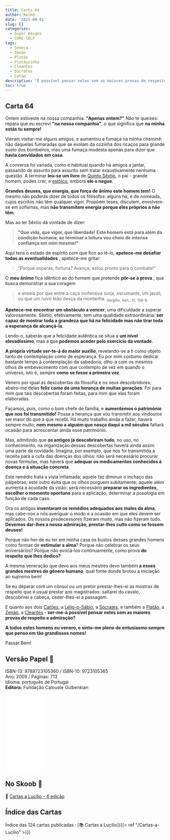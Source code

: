 ```yaml
---
title: Carta 64
author: Keik@
date: '2021-09-01'
slug: []
categories:
  - Super Amigos
  - CORE SELF
tags:
  - Seneca
  - Zenão
  - Platão
  - Platãozinho
  - Cleantes
  - Sócrates
  - Catão
description: 'É possível pensar neles sem as maiores provas de respeito e admiração?'
toc: true
---
```


## Carta 64

Ontem estiveste na nossa companhia. **"Apenas ontem?"** Não te queixes: repara que eu escrevi **"na nossa companhia"**, o que significa que **na minha estás tu sempre!**

Vieram visitar-me alguns amigos, e aumentou a fumaça na minha chaminé: não daquelas fumaradas que se evolam da cozinha dos ricaços para grande susto dos bombeiros, mas uma fumaça modesta apenas para dizer que **havia convidados em casa**. 

A conversa foi variada, como é habitual quando há amigos a jantar, passando de assunto para assunto sem tratar exaustivamente nenhuma questão. A terminar **leu-se um livro** de [Quinto Sêxtio](https://pt.wikipedia.org/wiki/Quinto_S%C3%A9xtio), o pai - grande homem, podes crer, e [estóico](https://pt.wikipedia.org/wiki/Estoicismo), embora **ele o negue**. 

**Grandes deuses, que energia, que força de ânimo este homem tem!** O mesmo não poderás dizer de todos os filósofos: alguns há, e de nomeada, cujos escritos não têm qualquer vigor. Propõem teses, discutem, envolvem-se em sofismas, mas **não transmitem energia porque eles próprios a não têm**. 

Mas ao ler Sêxtio dá vontade de dizer: 
> **"Que vida, que vigor, que liberdade! Este homem está para além da condição humana; ao terminar a leitura vou cheio de intensa confiança em mim mesmo!"** 

Aqui tens o estado de espírito com que fico ao lê-lo, **apetece-me desafiar todas as eventualidades** , apetece-me gritar: 
> "Porque esperas, fortuna? Avança, estou pronto para o combate!" 

O **meu ânimo**  fica idêntico ao do homem que pretende **pôr-se à prova** , que busca demonstrar a sua coragem

> e anseia por que entre a caça inofensiva surja, escumante,
um javali, ou que um /uivo leão desça da montanha. <sub> Vergílio, Aen., IV, 158-9.</sub>


**Apetece-me encontrar um obstáculo a vencer**, uma dificuldade a superar valorosamente. Sêxtio, efetivamente, tem uma qualidade extraordinária: **ser capaz de mostrar toda a grandeza que há na felicidade mas não tirar toda a esperança de alcançá-la**. 

Lendo-o, saberás que a felicidade autêntica se situa a **um nível elevadíssimo**, mas a que **podemos aceder pelo exercício da vontade**. 

**A própria virtude ser-te-á do maior auxílio**, revelando-se a ti como objeto tanto de contemplação como de esperança. Eu por mim costumo dedicar bastante tempo à contemplação da sabedoria; olho-a com os mesmos olhos de embevecimento com que contemplo de vez em quando o universo, isto é, sempre **como se fosse a primeira vez**. 

Venero por igual as descobertas da filosofia e os seus descobridores; abeiro-me delas **feliz como de uma herança de muitas gerações**. Foi para mim que tais descobertas foram feitas, para mim que elas foram elaboradas. 

Façamos, pois, como o bom chefe de família, e **aumentemos o património que nos foi transmitido!** Possa a herança que vou transmitir aos vindouros ser maior do que a que recebi. Há muito trabalho ainda a fazer, haverá sempre muito; **nem mesmo a alguém que nasça daqui a mil séculos** faltará ocasião para acrescentar ainda esse património. 

Mas, admitindo que **os antigos já descobriram tudo**, no uso, no conhecimento, na organização dessas descobertas haverá ainda assim uma parte de novidade. Imagina, por exemplo, que nos foi transmitida a receita para a cufa das doenças dos olhos: não será necessário procurar novas fórmulas, mas haverá que **adequar os medicamentos conhecidos à doença e à situação concreta**. 

Este remédio trata a vista inflamada; aquele faz diminuir o inchaço das pálpebras; este outro evita que os olhos purguem subitamente; aquele além aumenta a acuidade da visão: será necessário **preparar os ingredientes**, **escolher o momento oportuno** para a aplicação, determinar a posologia em função de cada caso. 

Ora os antigos **inventaram os remédios adequados aos males da alma**, mas cabe-nos a nós averiguar o modo e a ocasião em que eles devem ser aplicados. Os nossos predecessores fizeram muito, mas não fizeram tudo. **Devemos dar-lhes a nossa admiração, prestar-lhes culto como se fossem deuses!** 

Porque não hei-de eu ter em minha casa os bustos desses grandes homens como formas de **estimular a alma**? Porque não celebrar os seus aniversários? Porque não evocá-los continuamente, como prova **do respeito que lhes dedico?**

A mesma veneração que devo aos meus mestres devo também **a esses grandes mestres do género humano**, qual fonte donde brotou a iniciação ao supremo bem! 

Se eu deparar com um cônsul ou um pretor prestar-lhes-ei as mostras de respeito que é usual prestar aos magistrados: saltarei do cavalo, descobrirei a cabeça, ceder-lhes-ei a passagem. 

E quanto aos dois [Catões]([Catão](https://pt.wikipedia.org/wiki/Cat%C3%A3o,_o_Jovem)), a [Lélio-o-Sábio](https://pt.wikipedia.org/wiki/Caio_L%C3%A9lio_Sapiente), a [Sócrates](https://pt.wikipedia.org/wiki/S%C3%B3crates), e também a [Platão](https://pt.wikipedia.org/wiki/Plat%C3%A3o), a [Zenão](https://pt.wikipedia.org/wiki/Zen%C3%A3o_de_C%C3%ADtio), a [Cleantes](https://pt.wikipedia.org/wiki/Cleantes_de_Assos) - **ser-me-á possível pensar neles sem as maiores provas de respeito e admiração?**

**A todos estes homens eu venero, e sinto-me pleno de entusiasmo sempre que penso em tão grandiosos nomes!**

Passar Bem!

## Versão Papel :book:

ISBN-13: 9789723105360 / ISBN-10: 9723105365  
Ano: 2009 / Páginas: 713  
Idioma: português de Portugal   
**Editora:** Fundação Calouste Gulbenkian

<iframe style="width:120px;height:240px;" marginwidth="0" marginheight="0" scrolling="no" frameborder="0" src="//ws-na.amazon-adsystem.com/widgets/q?ServiceVersion=20070822&OneJS=1&Operation=GetAdHtml&MarketPlace=BR&source=ac&ref=tf_til&ad_type=product_link&tracking_id=mundodekeika-20&marketplace=amazon&amp;region=BR&placement=9723105365&asins=9723105365&linkId=fb8dc16224bc0c2b7943ec769c5b5905&show_border=true&link_opens_in_new_window=true&price_color=333333&title_color=0066c0&bg_color=ffffff">
    </iframe>


## No Skoob :eagle:

:book: [Cartas a Lucílio - 4 edição](https://www.skoob.com.br/cartas-a-lucilio-37684ed41245.html)


## Índice das Cartas

Índice das 124 cartas publicadas : [📚 Cartas a Lucílio]({{< ref "/Cartas-a-Lucilio" >}})

